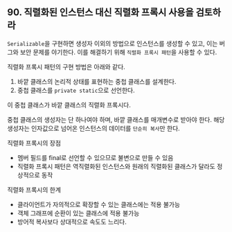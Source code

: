 ## 90. 직렬화된 인스턴스 대신 직렬화 프록시 사용을 검토하라

`Serializable`을 구현하면 생성자 이외의 방법으로 인스턴스를 생성할 수 있고, 이는 버그와 보안 문제를 야기한다.
이를 해결하기 위해 `직렬화 프록시 패턴`을 사용할 수 있다.

직렬화 프록시 패턴의 구현 방법은 아래와 같다.

1. 바깥 클래스의 논리적 상태를 표현하는 중첩 클래스를 설계한다.
2. 중첩 클래스를 `private static`으로 선언한다.

이 중첩 클래스가 바깥 클래스의 직렬화 프록시다.

중첩 클래스의 생성자는 단 하나여야 하며, 바깥 클래스를 매개변수로 받아야 한다. 해당 생성자는 인자값으로 넘어온 인스턴스의 데이터를 `단순히 복사`만 한다.

직렬화 프록시의 장점

- 멤버 필드를 final로 선언할 수 있으므로 불변으로 만들 수 있음
- 직렬화 프록시 패턴은 역직렬화된 인스턴스와 원래의 직렬화된 클래스가 달라도 정상적으로 동작

직렬화 프록시의 한계

- 클라이언트가 자의적으로 확장할 수 있는 클래스에는 적용 불가능
- 객체 그래프에 순환이 있는 클래스에 적용 불가능
- 방어적 복사보다 상대적으로 속도도 느리다.